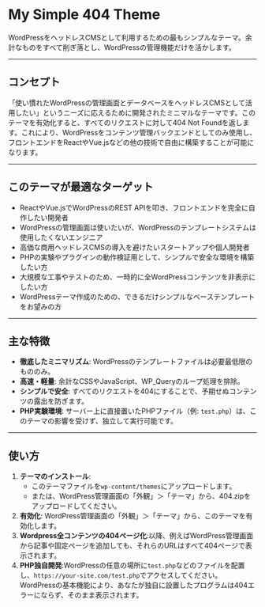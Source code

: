 # My Simple 404 Theme

WordPressをヘッドレスCMSとして利用するための最もシンプルなテーマ。余計なものをすべて削ぎ落とし、WordPressの管理機能だけを活かします。

---

## コンセプト

「使い慣れたWordPressの管理画面とデータベースをヘッドレスCMSとして活用したい」というニーズに応えるために開発されたミニマルなテーマです。このテーマを有効化すると、すべてのリクエストに対して404 Not Foundを返します。これにより、WordPressをコンテンツ管理バックエンドとしてのみ使用し、フロントエンドをReactやVue.jsなどの他の技術で自由に構築することが可能になります。

---

## このテーマが最適なターゲット

* ReactやVue.jsでWordPressのREST APIを叩き、フロントエンドを完全に自作したい開発者
* WordPressの管理画面は使いたいが、WordPressのテンプレートシステムは使用したくないエンジニア
* 高価な商用ヘッドレスCMSの導入を避けたいスタートアップや個人開発者
* PHPの実験やプラグインの動作検証用として、シンプルで安全な環境を構築したい方
* 大規模な工事やテストのため、一時的に全WordPressコンテンツを非表示にしたい方
* WordPressテーマ作成のための、できるだけシンプルなベーステンプレートをお望みの方

---

## 主な特徴

* **徹底したミニマリズム**: WordPressのテンプレートファイルは必要最低限のもののみ。
* **高速・軽量**: 余計なCSSやJavaScript、WP_Queryのループ処理を排除。
* **シンプルで安全**: すべてのリクエストを404にすることで、予期せぬコンテンツの露出を防ぎます。
* **PHP実験環境**: サーバー上に直接置いたPHPファイル（例: `test.php`）は、このテーマの影響を受けず、独立して実行可能です。

---

## 使い方

1.  **テーマのインストール**:
    * このテーマファイルを`wp-content/themes`にアップロードします。
    * または、WordPress管理画面の「外観」＞「テーマ」から、404.zipをアップロードしてください。
2.  **有効化**: WordPress管理画面の「外観」＞「テーマ」から、このテーマを有効化します。
3.  **Wordpress全コンテンツの404ページ化**:以降、例えばWordPress管理画面から記事や固定ページを追加しても、それらのURLはすべて404ページで表示されます。
4.  **PHP独自開発**:WordPressの任意の場所に`test.php`などのファイルを配置し、`https://your-site.com/test.php`でアクセスしてください。WordPressの基本機能により、あなたが独自に設置したプログラムは404エラーにならず、そのまま表示されます。
